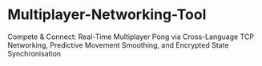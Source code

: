 # Multiplayer-Networking-Tool
Compete & Connect: Real-Time Multiplayer Pong via Cross-Language TCP Networking, Predictive Movement Smoothing, and Encrypted State Synchronisation
